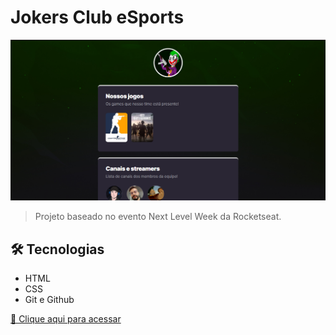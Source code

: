 # Jokers Club eSports

![preview](./assets/preview.png)

> Projeto baseado no evento Next Level Week da Rocketseat.

## 🛠 Tecnologias

- HTML
- CSS
- Git e Github

[🔗 Clique aqui para acessar]()
